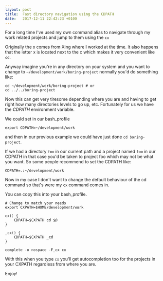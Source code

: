 ```yaml
---
layout: post
title:  Fast directory navigation using the CDPATH
date:   2017-12-11 22:42:23 +0100
---
```


For a long time I've used my own command alias to navigate through my
work related projects and jump to them using the ```cx```

Originally the x comes from Xing where I worked at the time. It also
happens that the letter x is located next to the c which makes it very
convenient like ```cd```.

Anyway imagine you're in any directory on your system and you want to
change to ```~/development/work/boring-project``` normally you'd do
something like:

```
cd ~/development/work/boring-project # or
cd ../../boring-project
```

Now this can get very tiresome depending where you are and having to
get right how many directories levels to go up, etc. Fortunately for
us we have the *CDPATH* environment variable.

We could set in our bash_profile
```
export CDPATH=~/development/work
```
and then in our previous example we could have just done ```cd boring-project```.

If we had a directory ```foo``` in our current path and a project
named ```foo``` in our CDPATH in that case you'd be taken to project
foo which may not be what you want. So some people recommend to set
the CDPATH like:

```
CDPATH=.:~/development/work
```

Now in my case I don't want to change the default behaviour of the cd
command so that's were my ```cx``` command comes in.

You can copy this into your bash_profile.

```
# Change to match your needs
export CXPATH=$HOME/development/work

cx() {
    CDPATH=$CXPATH cd $@
}

_cx() {
    CDPATH=$CXPATH _cd
}

complete -o nospace -F_cx cx
```

With this when you type ```cx``` you'll get autocompletion too for the
projects in your CXPATH regardless from where you are.

Enjoy!
